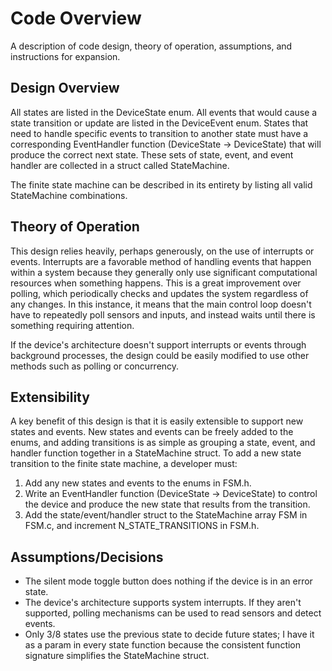 # Code Overview
A description of code design, theory of operation, assumptions, and instructions for expansion.

## Design Overview
All states are listed in the DeviceState enum. All events that would cause a state transition or update are listed in the DeviceEvent enum. States that need to handle specific events to transition to another state must have a corresponding EventHandler function (DeviceState -> DeviceState) that will produce the correct next state. These sets of state, event, and event handler are collected in a struct called StateMachine.

The finite state machine can be described in its entirety by listing all valid StateMachine combinations.

## Theory of Operation
This design relies heavily, perhaps generously, on the use of interrupts or events. Interrupts are a favorable method of handling events that happen within a system because they generally only use significant computational resources when something happens. This is a great improvement over polling, which periodically checks and updates the system regardless of any changes. In this instance, it means that the main control loop doesn't have to repeatedly poll sensors and inputs, and instead waits until there is something requiring attention.

If the device's architecture doesn't support interrupts or events through background processes, the design could be easily modified to use other methods such as polling or concurrency.

## Extensibility
A key benefit of this design is that it is easily extensible to support new states and events. New states and events can be freely added to the enums, and adding transitions is as simple as grouping a state, event, and handler function together in a StateMachine struct. To add a new state transition to the finite state machine, a developer must:
1. Add any new states and events to the enums in FSM.h.
2. Write an EventHandler function (DeviceState -> DeviceState) to control the device and produce the new state that results from the transition.
3. Add the state/event/handler struct to the StateMachine array FSM in FSM.c, and increment N_STATE_TRANSITIONS in FSM.h.


## Assumptions/Decisions
* The silent mode toggle button does nothing if the device is in an error state.
* The device's architecture supports system interrupts. If they aren't supported, polling mechanisms can be used to read sensors and detect events.
* Only 3/8 states use the previous state to decide future states; I have it as a param in every state function because the consistent function signature simplifies the StateMachine struct.